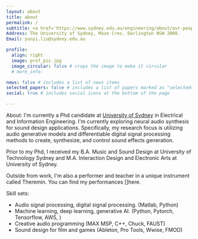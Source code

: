 ```yaml
---
layout: about
title: about
permalink: /
subtitle: <a href='https://www.sydney.edu.au/engineering/about/our-people/research-students/rein-liu-210.html'>University of Sydney</a>. 
Address: The University of Sydney, Maze Cres, Darlington NSW 2008. 
Email: yunyi.liu@sydney.edu.au

profile:
  align: right
  image: prof_pic.jpg
  image_circular: false # crops the image to make it circular
  # more_info: 

news: false # includes a list of news items
selected_papers: false # includes a list of papers marked as "selected={true}"
social: true # includes social icons at the bottom of the page

---
```


About:
  I'm currently a Phd candidate at [University of Sydney](https://www.sydney.edu.au/engineering/about/our-people/research-students/rein-liu-210.html) in Electrical and Information Engineering. I'm currently exploring neural audio synthesis for sound design applications. Specifically, my research focus is utilizing audio generative models and differentiable digital signal processing methods to create, synthesize, and control sound effects generation. 

  Prior to my Phd, I received my B.A. Music and Sound Design at University of Technology Sydney and M.A. Interaction Design and Electronic Arts at University of Sydney. 

  Outside from work, I'm also a performer and teacher in a unique instrument called Theremin. You can find my performances []here.


Skill sets:
  - Audio signal processing, digital signal processing. (Matlab, Python)
  - Machine learning, deep learning, generative AI. (Python, Pytorch, Tensorflow, AWS, )
  - Creative audio programming (MAX MSP, C++, Chuck, FAUST)
  - Sound design for film and games (Ableton, Pro Tools, Wwise, FMOD)

